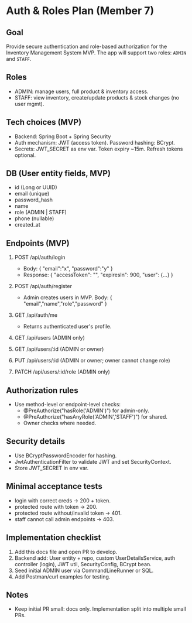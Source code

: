 # Auth & Roles Plan (Member 7)

## Goal
Provide secure authentication and role-based authorization for the Inventory Management System MVP.
The app will support two roles: `ADMIN` and `STAFF`.

## Roles
- ADMIN: manage users, full product & inventory access.
- STAFF: view inventory, create/update products & stock changes (no user mgmt).

## Tech choices (MVP)
- Backend: Spring Boot + Spring Security
- Auth mechanism: JWT (access token). Password hashing: BCrypt.
- Secrets: JWT_SECRET as env var. Token expiry ~15m. Refresh tokens optional.

## DB (User entity fields, MVP)
- id (Long or UUID)
- email (unique)
- password_hash
- name
- role (ADMIN | STAFF)
- phone (nullable)
- created_at

## Endpoints (MVP)
1. POST /api/auth/login
   - Body: { "email":"x", "password":"y" }
   - Response: { "accessToken": "<jwt>", "expiresIn": 900, "user": {...} }

2. POST /api/auth/register
   - Admin creates users in MVP. Body: { "email","name","role","password" }

3. GET /api/auth/me
   - Returns authenticated user's profile.

4. GET /api/users (ADMIN only)
5. GET /api/users/:id (ADMIN or owner)
6. PUT /api/users/:id (ADMIN or owner; owner cannot change role)
7. PATCH /api/users/:id/role (ADMIN only)

## Authorization rules
- Use method-level or endpoint-level checks:
  - @PreAuthorize("hasRole('ADMIN')") for admin-only.
  - @PreAuthorize("hasAnyRole('ADMIN','STAFF')") for shared.
  - Owner checks where needed.

## Security details
- Use BCryptPasswordEncoder for hashing.
- JwtAuthenticationFilter to validate JWT and set SecurityContext.
- Store JWT_SECRET in env var.

## Minimal acceptance tests
- login with correct creds → 200 + token.
- protected route with token → 200.
- protected route without/invalid token → 401.
- staff cannot call admin endpoints → 403.

## Implementation checklist
1. Add this docs file and open PR to develop.
2. Backend add: User entity + repo, custom UserDetailsService, auth controller (login), JWT util, SecurityConfig, BCrypt bean.
3. Seed initial ADMIN user via CommandLineRunner or SQL.
4. Add Postman/curl examples for testing.

## Notes
- Keep initial PR small: docs only. Implementation split into multiple small PRs.
